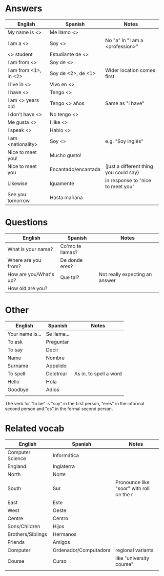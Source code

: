 # Answers
| English | Spanish | Notes |
| ---- | ---- | ---- |
| My name is <> | Me llamo <> |  |
| I am a <> | Soy <> | No "a" in "I am a \<profession\>" |
| <> student | Estudiante de <> |  |
| I am from <> | Soy de <> |  |
| I am from <1>, in <2> | Soy de <2>, de <1> | Wider location comes first |
| I live in <> | Vivo en <> |  |
| I have <> | Tengo <> |  |
| I am <> years old | Tengo <> años | Same as "i have" |
| I don't have <> | No tengo <> |  |
| Me gusta <> | I like <> |  |
| I speak <> | Hablo <> |  |
| I am \<nationality\> | Soy <> | e.g. "Soy inglés" |
| Nice to meet you! | Mucho gusto! |  |
| Nice to meet you | Encantado/encantada | (just a different thing you could say) |
| Likewise | Iguamente | in response to "nice to meet you" |
| See you tomorrow | Hasta mañana |  |
# Questions
| English                | Spanish          | Notes                          |
| ---------------------- | ---------------- | ------------------------------ |
| What is your name?     | Co'mo te llamas? |                                |
| Where are you from?    | De donde eres?   |                                |
| How are you/What's up? | Que tal?         | Not really expecting an answer |
| How old are you?                       |                  |                                |
# Other
| English | Spanish | Notes |
| ---- | ---- | ---- |
| Your name is... | Se llama... |  |
| To ask | Preguntar |  |
| To say | Decir |  |
| Name | Nombre |  |
| Surname | Appelido |  |
| To spell | Deletrear | As in, to spell a word |
| Hello | Hola |  |
| Goodbye | Adios |  |
|  |  |  |

The verb for "to be" is "soy" in the first person, "eres" in the informal second person and "es" in the formal second person.
# Related vocab
| English           | Spanish               | Notes                                    |
| ----------------- | --------------------- | ---------------------------------------- |
| Computer Science  | Informática           |                                          |
| England           | Inglaterra            |                                          |
| North             | Norte                 |                                          |
| South             | Sur                   | Pronounce like "soor" with roll on the r |
| East              | Este                  |                                          |
| West              | Oeste                 |                                          |
| Centre            | Centro                |                                          |
| Sons/Children     | Hijos                 |                                          |
| Brothers/Siblings | Hermanos              |                                          |
| Friends           | Amigos                |                                          |
| Computer          | Ordenador/Computadora | regional variants                        |
| Course            | Curso                 | like "university course"                 |
|                   |                       |                                          |
